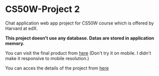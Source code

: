 # CS50W-Project 2

Chat application web app project for CS50W course which is offered by Harvard at edX.

**This project doesn't use any database. Datas are stored in application memory.**

You can visit the final product from [here](https://cs50wproject2ataberk.herokuapp.com/) (Don't try it on mobile. I didn't make it responsive to mobile resolution.)

You can acces the details of the project from [here](https://docs.cs50.net/web/2019/x/projects/2/project2.html)
